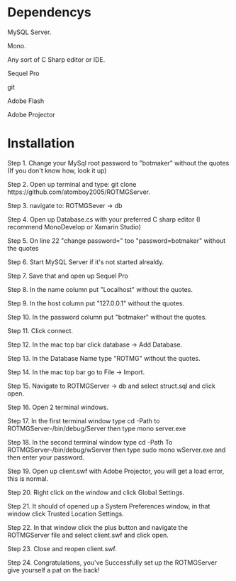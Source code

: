 <h1>Dependencys</h1>
<p>MySQL Server.</p>
<p>Mono.</p>
<p>Any sort of C Sharp editor or IDE.<p>
<p>Sequel Pro</p>
<p>git</p>
<p>Adobe Flash</p>
<p>Adobe Projector</p>

<h1>Installation</h1>
<p>Step 1. Change your MySql root password to "botmaker" without the quotes (If you don't know how, look it up)</p>
<p>Step 2. Open up terminal and type: git clone https://github.com/atomboy2005/ROTMGServer.</p>
<p>Step 3. navigate to: ROTMGSever -> db</p>
<p>Step 4. Open up Database.cs with your preferred C sharp editor (I recommend MonoDevelop or Xamarin Studio)</p>
<p>Step 5. On line 22 "change password=" too "password=botmaker" without the quotes</p>
<p>Step 6. Start MySQL Server if it's not started alrealdy.</p>
<p>Step 7. Save that and open up Sequel Pro</p>
<p>Step 8.  In the name column put "Localhost" without the quotes.</p>
<p>Step 9.  In the host column put "127.0.0.1" without the quotes.</p>
<p>Step 10. In the password column put "botmaker" without the quotes.</p>
<p>Step 11. Click connect.</p>
<p>Step 12. In the mac top bar click database -> Add Database.</p>
<p>Step 13. In the Database Name type "ROTMG" without the quotes.</p>
<p>Step 14. In the mac top bar go to File -> Import.</p>
<p>Step 15. Navigate to ROTMGServer -> db and select struct.sql and click open.</p>
<p>Step 16. Open 2 terminal windows.</p>
<p>Step 17. In the first terminal window type cd -Path to ROTMGServer-/bin/debug/Server then type mono server.exe</p>
<p>Step 18. In the second terminal window type cd -Path To ROTMGServer-/bin/debug/wServer then type sudo mono wServer.exe and then enter your password.</p>
<p>Step 19. Open up client.swf with Adobe Projector, you will get a load error, this is normal.</p>
<p>Step 20. Right click on the window and click Global Settings.</p>
<p>Step 21. It should of opened up a System Preferences window, in that window click Trusted Location Settings.</p>
<p>Step 22. In that window click the plus button and navigate the ROTMGServer file and select client.swf and click open.</p>
<p>Step 23. Close and reopen client.swf.</p>
<p>Step 24. Congratulations, you've Successfully set up the ROTMGServer give yourself a pat on the back!</p>

